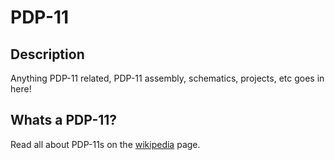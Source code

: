 # PDP-11 #

## Description ##

Anything PDP-11 related, PDP-11 assembly, schematics, projects, etc goes in here!

## Whats a PDP-11? ##

Read all about PDP-11s on the [wikipedia](http://en.wikipedia.org/wiki/PDP-11) page.